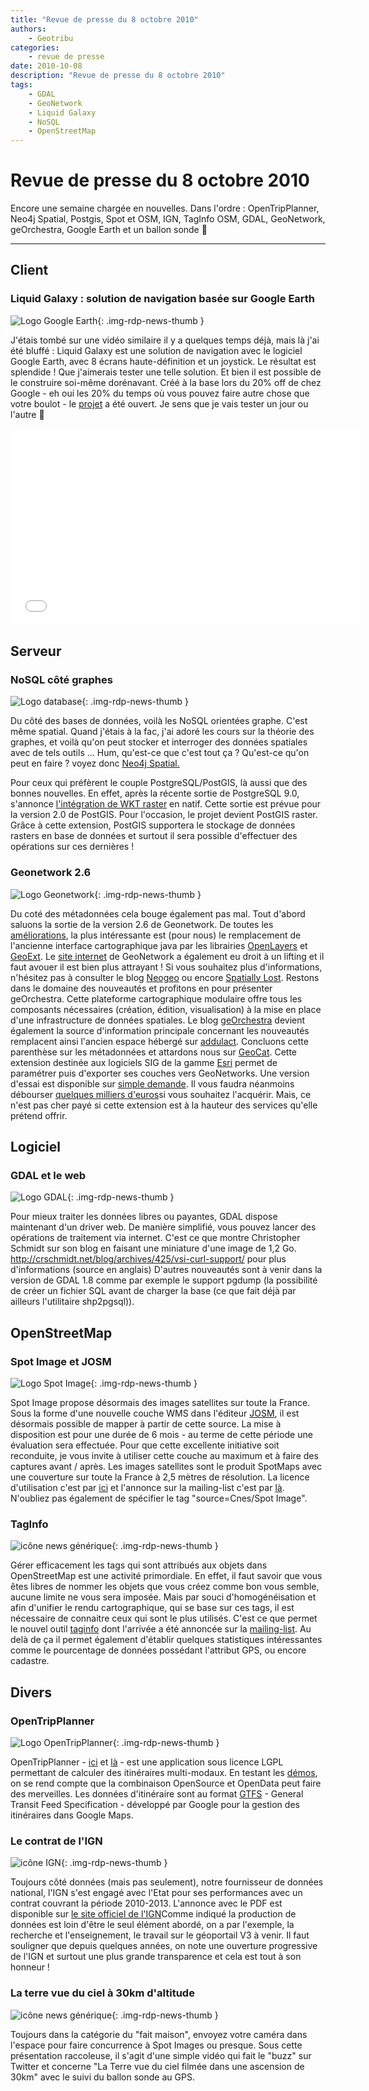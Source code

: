 ```yaml
---
title: "Revue de presse du 8 octobre 2010"
authors:
    - Geotribu
categories:
    - revue de presse
date: 2010-10-08
description: "Revue de presse du 8 octobre 2010"
tags:
    - GDAL
    - GeoNetwork
    - Liquid Galaxy
    - NoSQL
    - OpenStreetMap
---
```


# Revue de presse du 8 octobre 2010

Encore une semaine chargée en nouvelles. Dans l'ordre : OpenTripPlanner, Neo4j Spatial, Postgis, Spot et OSM, IGN, TagInfo OSM, GDAL, GeoNetwork, geOrchestra, Google Earth et un ballon sonde :slightly_smiling_face:

----

## Client

### Liquid Galaxy : solution de navigation basée sur Google Earth

![Logo Google Earth](https://cdn.geotribu.fr/img/logos-icones/entreprises_association/google/googleearth.png "Logo Google Earth"){: .img-rdp-news-thumb }

J'étais tombé sur une vidéo similaire il y a quelques temps déjà, mais là j'ai été bluffé : Liquid Galaxy est une solution de navigation avec le logiciel Google Earth, avec 8 écrans haute-définition et un joystick. Le résultat est splendide ! Que j'aimerais tester une telle solution. Et bien il est possible de le construire soi-même dorénavant. Créé à la base lors du 20% off de chez Google - eh oui les 20% du temps où vous pouvez faire autre chose que votre boulot - le [projet](http://code.google.com/p/liquid-galaxy/) a été ouvert. Je sens que je vais tester un jour ou l'autre :slightly_smiling_face:

<iframe width="560" height="315" src="//www.youtube.com/embed/2VonXkA6YYg?rel=0" frameborder="0" allowfullscreen></iframe>

## Serveur

### NoSQL côté graphes

![Logo database](https://cdn.geotribu.fr/img/logos-icones/programmation/database.png "Logo Database"){: .img-rdp-news-thumb }

Du côté des bases de données, voilà les NoSQL orientées graphe. C'est même spatial. Quand j'étais à la fac, j'ai adoré les cours sur la théorie des graphes, et voilà qu'on peut stocker et interroger des données spatiales avec de tels outils ... Hum, qu'est-ce que c'est tout ça ? Qu'est-ce qu'on peut en faire ? voyez donc [Neo4j Spatial.](http://wiki.neo4j.org/content/Neo4j_Spatial)

Pour ceux qui préfèrent le couple PostgreSQL/PostGIS, là aussi que des bonnes nouvelles. En effet, après la récente sortie de PostgreSQL 9.0, s'annonce [l'intégration de WKT raster](http://trac.osgeo.org/postgis/wiki/WKTRaster) en natif. Cette sortie est prévue pour la version 2.0 de PostGIS. Pour l'occasion, le projet devient PostGIS raster. Grâce à cette extension, PostGIS supportera le stockage de données rasters en base de données et surtout il sera possible d'effectuer des opérations sur ces dernières !

### Geonetwork 2.6

![Logo Geonetwork](https://cdn.geotribu.fr/img/logos-icones/logiciels_librairies/geonetwork_logo.png "News Geotribu"){: .img-rdp-news-thumb }

Du coté des métadonnées cela bouge également pas mal. Tout d'abord saluons la sortie de la version 2.6 de Geonetwork. De toutes les [améliorations](http://www.ticheler.net/node/22), la plus intéressante est (pour nous) le remplacement de l'ancienne interface cartographique java par les librairies [OpenLayers](https://openlayers.org/) et [GeoExt](http://www.geoext.org/). Le [site internet](http://geonetwork-opensource.org/) de GeoNetwork a également eu droit à un lifting et il faut avouer il est bien plus attrayant ! Si vous souhaitez plus d'informations, n'hésitez pas à consulter le blog [Neogeo](http://www.neogeo-online.net/blog/archives/404/) ou encore [Spatially Lost](http://www.ticheler.net/node/22). Restons dans le domaine des nouveautés et profitons en pour présenter geOrchestra. Cette plateforme cartographique modulaire offre tous les composants nécessaires (création, édition, visualisation) à la mise en place d'une infrastructure de données spatiales. Le blog [geOrchestra](http://blog.georchestra.org/) devient également la source d'information principale concernant les nouveautés remplacent ainsi l'ancien espace hébergé sur [addulact](https://adullact.net/projects/georchestra/). Concluons cette parenthèse sur les métadonnées et attardons nous sur [GeoCat](http://www.geocat.net/). Cette extension destinée aux logiciels SIG de la gamme [Esri](http://www.esri.com/) permet de paramétrer puis d'exporter ses couches vers GeoNetworks. Une version d'essai est disponible sur [simple demande](http://www.geocat.net/bridge/try-now). Il vous faudra néanmoins débourser [quelques milliers d'euros](http://www.geocat.net/bridge/order-now)si vous souhaitez l'acquérir. Mais, ce n'est pas cher payé si cette extension est à la hauteur des services qu'elle prétend offrir.

## Logiciel

### GDAL et le web

![Logo GDAL](https://cdn.geotribu.fr/img/logos-icones/logiciels_librairies/gdal.png "Logo GDAL"){: .img-rdp-news-thumb }

Pour mieux traiter les données libres ou payantes, GDAL dispose maintenant d'un driver web. De manière simplifié, vous pouvez lancer des opérations de traitement via internet. C'est ce que montre Christopher Schmidt sur son blog en faisant une miniature d'une image de 1,2 Go. <http://crschmidt.net/blog/archives/425/vsi-curl-support/> pour plus d'informations (source en anglais) D'autres nouveautés sont à venir dans la version de GDAL 1.8 comme par exemple le support pgdump (la possibilité de créer un fichier SQL avant de charger la base (ce que fait déjà par ailleurs l'utilitaire shp2pgsql)).

## OpenStreetMap

### Spot Image et JOSM

![Logo Spot Image](https://cdn.geotribu.fr/img/logos-icones/entreprises_association/spot_image.jpg "Logo Spot Image"){: .img-rdp-news-thumb }

Spot Image propose désormais des images satellites sur toute la France. Sous la forme d'une nouvelle couche WMS dans l'éditeur [JOSM](https://wiki.openstreetmap.org/wiki/JOSM), il est désormais possible de mapper à partir de cette source. La mise à disposition est pour une durée de 6 mois - au terme de cette période une évaluation sera effectuée. Pour que cette excellente initiative soit reconduite, je vous invite à utiliser cette couche au maximum et à faire des captures avant / après. Les images satellites sont le produit SpotMaps avec une couverture sur toute la France à 2,5 mètres de résolution. La licence d'utilisation c'est par [ici](http://www.youmapps.org/licenses/EULA-OSM-fr.html) et l'annonce sur la mailing-list c'est par [là](http://lists.openstreetmap.org/pipermail/talk-fr/2010-October/027453.html). N'oubliez pas également de spécifier le tag "source=Cnes/Spot Image".

### TagInfo

![icône news générique](https://cdn.geotribu.fr/img/internal/icons-rdp-news/news.png "News Geotribu"){: .img-rdp-news-thumb }

Gérer efficacement les tags qui sont attribués aux objets dans OpenStreetMap est une activité primordiale. En effet, il faut savoir que vous êtes libres de nommer les objets que vous créez comme bon vous semble, aucune limite ne vous sera imposée. Mais par souci d'homogénéisation et afin d'unifier le rendu cartographique, qui se base sur ces tags, il est nécessaire de connaitre ceux qui sont le plus utilisés. C'est ce que permet le nouvel outil [taginfo](http://taginfo.openstreetmap.de/) dont l'arrivée a été annoncée sur la [mailing-list](http://lists.openstreetmap.org/pipermail/talk-fr/2010-October/027486.html). Au delà de ça il permet également d'établir quelques statistiques intéressantes comme le pourcentage de données possédant l'attribut GPS, ou encore cadastre.

## Divers

### OpenTripPlanner

![Logo OpenTripPlanner](https://cdn.geotribu.fr/img/logos-icones/logiciels_librairies/opentripplanner.png "Logo OpenTripPlanner"){: .img-rdp-news-thumb }

OpenTripPlanner - [ici](http://opentripplanner.org/) et [là](http://opentripplanner.com/) - est une application sous licence LGPL permettant de calculer des itinéraires multi-modaux. En testant les [démos](http://opentripplanner.com/demos), on se rend compte que la combinaison OpenSource et OpenData peut faire des merveilles. Les données d'itinéraire sont au format [GTFS](http://code.google.com/intl/fr/transit/spec/transit_feed_specification.html) - General Transit Feed Specification - développé par Google pour la gestion des itinéraires dans Google Maps.

### Le contrat de l'IGN

![icône IGN](https://cdn.geotribu.fr/img/logos-icones/entreprises_association/ign.png "icône IGN"){: .img-rdp-news-thumb }

Toujours côté données (mais pas seulement), notre fournisseur de données national, l'IGN s'est engagé avec l'Etat pour ses performances avec un contrat couvrant la période 2010-2013. L'annonce avec le PDF est disponible sur [le site officiel de l'IGN](http://www.ign.fr/institut/53/publications/contrat-d-objectifs-de-performance.htm)Comme indiqué la production de données est loin d'être le seul élément abordé, on a par l'exemple, la recherche et l'enseignement, le travail sur le géoportail V3 à venir. Il faut souligner que depuis quelques années, on note une ouverture progressive de l'IGN et surtout une plus grande transparence et cela est tout à son honneur !

### La terre vue du ciel à 30km d'altitude

![icône news générique](https://cdn.geotribu.fr/img/internal/icons-rdp-news/news.png "News Geotribu"){: .img-rdp-news-thumb }

Toujours dans la catégorie du "fait maison", envoyez votre caméra dans l'espace pour faire concurrence à Spot Images ou presque. Sous cette présentation raccoleuse, il s'agit d'une simple vidéo qui fait le "buzz" sur Twitter et concerne "La Terre vue du ciel filmée dans une ascension de 30km" avec le suivi du ballon sonde au GPS.
